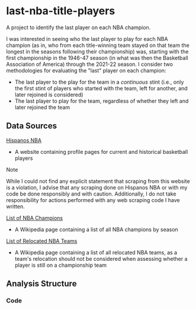 # last-nba-title-players
A project to identify the last player on each NBA champion.

I was interested in seeing who the last player to play for each NBA champion (as in, who from each title-winning team stayed on that team the longest in the seasons following their championship) was, starting with the first championship in the 1946-47 season (in what was then the Basketball Association of America) through the 2021-22 season. I consider two methodologies for evaluating the "last" player on each champion:
* The last player to the play for the team in a _continuous_ stint (i.e., only the first stint of players who started with the team, left for another, and later rejoined is considered)
* The last player to play for the team, regardless of whether they left and later rejoined the team

## Data Sources
[Hispanos NBA](https://en.hispanosnba.com)
* A website containing profile pages for current and historical basketball players
> [!NOTE]
> While I could not find any explicit statement that scraping from this website is a violation, I advise that any scraping done on Hispanos NBA or with my code be done responsibly and with caution. Additionally, I do not take responsibility for actions performed with any web scraping code I have written.

[List of NBA Champions](https://en.wikipedia.org/wiki/List_of_NBA_champions)
* A Wikipedia page containing a list of all NBA champions by season

[List of Relocated NBA Teams](https://en.wikipedia.org/wiki/List_of_relocated_National_Basketball_Association_teams)
* A Wikipedia page containing a list of all relocated NBA teams, as a team's relocation should not be considered when assessing whether a player is still on a championship team
## Analysis Structure
### Code
